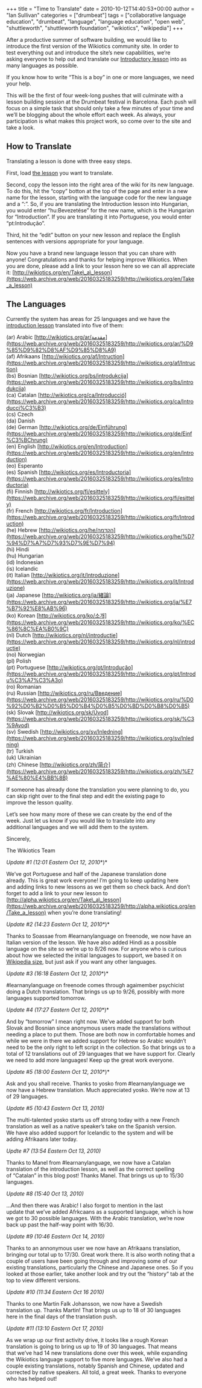 +++
title = "Time to Translate"
date = 2010-10-12T14:40:53+00:00
author = "Ian Sullivan"
categories = ["drumbeat"]
tags = ["collaborative language education", "drumbeat", "language", "language education", "open web", "shuttleworth", "shuttleworth foundation", "wikiotics", "wikipedia"]
+++

After a productive summer of software building, we would like to  
introduce the first version of the Wikiotics community site. In order to  
test everything out and introduce the site’s new capabilities, we’re  
asking everyone to help out and translate our [Introductory lesson](https://web.archive.org/web/20160325183259/http://wikiotics.org/en/Introduction) into as many languages as possible.

If you know how to write “This is a boy” in one or more languages, we need your help.

This will be the first of four week-long pushes that will culminate with a lesson building session at the Drumbeat festival in Barcelona. Each push will focus on a simple task that should only take a few minutes of your time and we’ll be blogging about the whole effort each week. As always, your participation is what makes this project work, so come over to the site and take a look.

## How to Translate

Translating a lesson is done with three easy steps.

First, load [the lesson](https://web.archive.org/web/20160325183259/http://wikiotics.org/en/Introduction) you want to translate.

Second, copy the lesson into the right area of the wiki for its new language. To do this, hit the “copy” botton at the top of the page and enter in a new name for the lesson, starting with the language code for the new language and a “:”. So, if you are translating the Introduction lesson into Hungarian, you would enter “hu:Bevezetése” for the new name, which is the Hungarian for “Introduction”. If you are translating it into Portuguese, you would enter “pt:Introdução”.

Third, hit the “edit” button on your new lesson and replace the English sentences with versions appropriate for your language.

Now you have a brand new language lesson that you can share with anyone! Congratulations and thanks for helping improve Wikiotics. When you are done, please add a link to your lesson here so we can all appreciate it: [http://wikiotics.org/en/Take\_a\_lesson](https://web.archive.org/web/20160325183259/http://wikiotics.org/en/Take_a_lesson)

## The Languages

Currently the system has areas for 25 languages and we have the [introduction lesson](https://web.archive.org/web/20160325183259/http://wikiotics.org/en/Introduction) translated into five of them:

(ar) Arabic [http://wikiotics.org/ar/مقدمة](https://web.archive.org/web/20160325183259/http://wikiotics.org/ar/%D9%85%D9%82%D8%AF%D9%85%D8%A9)  
(af) Afrikaans [http://wikiotics.org/af/Intruction](https://web.archive.org/web/20160325183259/http://wikiotics.org/af/Intruction)  
(bs) Bosnian [http://wikiotics.org/bs/introdukcija](https://web.archive.org/web/20160325183259/http://wikiotics.org/bs/introdukcija)  
(ca) Catalan [http://wikiotics.org/ca/Introducció](https://web.archive.org/web/20160325183259/http://wikiotics.org/ca/Introducci%C3%B3)  
(cs) Czech  
(da) Danish  
(de) German [http://wikiotics.org/de/Einführung](https://web.archive.org/web/20160325183259/http://wikiotics.org/de/Einf%C3%BChrung)  
(en) English [http://wikiotics.org/en/Introduction](https://web.archive.org/web/20160325183259/http://wikiotics.org/en/Introduction)  
(eo) Esperanto  
(es) Spanish [http://wikiotics.org/es/Introductoria](https://web.archive.org/web/20160325183259/http://wikiotics.org/es/Introductoria)  
(fi) Finnish [http://wikiotics.org/fi/esittely](https://web.archive.org/web/20160325183259/http://wikiotics.org/fi/esittely)  
(fr) French [http://wikiotics.org/fr/Introduction](https://web.archive.org/web/20160325183259/http://wikiotics.org/fr/Introduction)  
(he) Hebrew [http://wikiotics.org/he/הקדמה](https://web.archive.org/web/20160325183259/http://wikiotics.org/he/%D7%94%D7%A7%D7%93%D7%9E%D7%94)  
(hi) Hindi  
(hu) Hungarian  
(id) Indonesian  
(is) Icelandic  
(it) Italian [http://wikiotics.org/it/Introduzione](https://web.archive.org/web/20160325183259/http://wikiotics.org/it/Introduzione)  
(ja) Japanese [http://wikiotics.org/ja/緒論](https://web.archive.org/web/20160325183259/http://wikiotics.org/ja/%E7%B7%92%E8%AB%96)  
(ko) Korean [http://wikiotics.org/ko/소개](https://web.archive.org/web/20160325183259/http://wikiotics.org/ko/%EC%86%8C%EA%B0%9C)  
(nl) Dutch [http://wikiotics.org/nl/introductie](https://web.archive.org/web/20160325183259/http://wikiotics.org/nl/introductie)  
(no) Norwegian  
(pl) Polish  
(pt) Portuguese [http://wikiotics.org/pt/Introdução](https://web.archive.org/web/20160325183259/http://wikiotics.org/pt/Introdu%C3%A7%C3%A3o)  
(ro) Romanian  
(ru) Russian [http://wikiotics.org/ru/Введение](https://web.archive.org/web/20160325183259/http://wikiotics.org/ru/%D0%92%D0%B2%D0%B5%D0%B4%D0%B5%D0%BD%D0%B8%D0%B5)  
(sk) Slovak [http://wikiotics.org/sk/Úvod](https://web.archive.org/web/20160325183259/http://wikiotics.org/sk/%C3%9Avod)  
(sv) Swedish [http://wikiotics.org/sv/Inledning](https://web.archive.org/web/20160325183259/http://wikiotics.org/sv/Inledning)  
(tr) Turkish  
(uk) Ukrainian  
(zh) Chinese [http://wikiotics.org/zh/简介](https://web.archive.org/web/20160325183259/http://wikiotics.org/zh/%E7%AE%80%E4%BB%8B)

If someone has already done the translation you were planning to do, you  
can skip right over to the final step and edit the existing page to  
improve the lesson quality.

Let’s see how many more of these we can create by the end of the  
week. Just let us know if you would like to translate into any  
additional languages and we will add them to the system.

Sincerely,

The Wikiotics Team

*Update #1 (12:01 Eastern* *Oct 12, 2010**)*

We’ve got Portuguese and half of the Japanese translation done  
already. This is great work everyone! I’m going to keep updating here  
and adding links to new lessons as we get them so check back. And don’t  
forget to add a link to your new lesson to [http://alpha.wikiotics.org/en/Take\_a\_lesson](https://web.archive.org/web/20160325183259/http://alpha.wikiotics.org/en/Take_a_lesson) when you’re done translating!

*Update #2 (14:23 Eastern* *Oct 12, 2010**)*

Thanks to Soassae from #learnanylanguage on freenode, we now have an  
Italian version of the lesson. We have also added Hindi as a possible  
language on the site so we’re up to 8/26 now. For anyone who is curious  
about how we selected the initial languages to support, we based it on [Wikipedia size](https://web.archive.org/web/20160325183259/http://meta.wikimedia.org/wiki/List_of_Wikipedias), but just ask if you want any other languages.

*Update #3 (16:18 Eastern* *Oct 12, 2010**)*

#learnanylanguage on freenode comes through agaimember psychicist doing a Dutch translation. That brings us up to 9/26, possibly with more languages supported tomorrow.

*Update #4 (17:27 Eastern* *Oct 12, 2010**)*

And by “tomorrow” I mean right now. We’ve added support for both  
Slovak and Bosnian since anonymous users made the translations without needing a place to put them. Those are both now in comfortable homes and while we were in there we added support for Hebrew so Arabic wouldn’t need to be the only right to left script in the collection. So that brings us to a total of 12 translations out of 29 languages that we have support for. Clearly we need to add more languages! Keep up the great work everyone.

*Update #5 (18:00 Eastern* *Oct 12, 2010**)*

Ask and you shall receive. Thanks to yosko from #learnanylanguage we now have a Hebrew translation. Much appreciated yosko. We’re now at 13 of 29 languages.

*Update #5 (10:43 Eastern Oct 13, 2010)*

The multi-talented yosko starts us off strong today with a new French  
translation as well as a native speaker’s take on the Spanish version.  
We have also added support for Icelandic to the system and will be  
adding Afrikaans later today.

*Updte #7 (13:54 Eastern Oct 13, 2010)*

Thanks to Manel from #learnanylanguage, we now have a Catalan  
translation of the introduction lesson, as well as the correct spelling  
of “Catalan” in this blog post! Thanks Manel. That brings us up to 15/30  
languages.

*Update #8 (15:40 Oct 13, 2010)*

…And then there was Arabic! I also forgot to mention in the last  
update that we’ve added Afrkcaans as a supported language, which is how we got to 30 possible languages. With the Arabic translation, we’re now back up past the half-way point with 16/30.

*Update #9 (10:46 Eastern Oct 14, 2010)*

Thanks to an annonymous user we now have an Afrikaans translation, bringing our total up to 17/30. Great work there. It is also worth noting that a couple of users have been going through and improving some of our existing translations, particularly the Chinese and Japanese ones. So if you looked at those earlier, take another look and try out the “history” tab at the top to view different versions.

*Update #10 (11:34 Eastern Oct 16 2010)*

Thanks to one Martin Falk Johansson, we now have a Swedish  
translation up. Thanks Martin! That brings us up to 18 of 30 languages  
here in the final days of the translation push.

*Update #11 (13:10 Eastern Oct 17, 2010)*

As we wrap up our first activity drive, it looks like a rough Korean  
translation is going to bring us up to 19 of 30 languages. That means  
that we’ve had 14 new translations done over this week, while expanding the Wikiotics language support to five more languages. We’ve also had a couple existing translations, notably Spanish and Chinese, updated and corrected by native speakers. All told, a great week. Thanks to everyone who has helped out!
